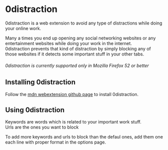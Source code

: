 # 0distraction

0distraction is a web extension to avoid any type of distractions while doing your online work.

Many a times you end up opening any social networking websites or any entertainment websites while doing your work in the internet.
<br>0distraction prevents that kind of distraction by simply blocking any of those websites if it detects some important stuff in your other tabs.

###### 0distraction is currently supported only in Mozilla Firefox 52 or better

## Installing 0distraction

Follow the [mdn webextension  github page](https://github.com/mdn/webextensions-examples#installing-an-example) to install 0distraction.

## Using 0distraction

Keywords are words which is related to your important work stuff.
<br>Urls are the ones you want to block

To add more keywords and urls to block than the defaul ones, add them one each line with proper format in the options page.
